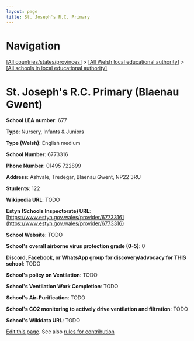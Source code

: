 ```yaml
---
layout: page
title: St. Joseph's R.C. Primary
---
```

# Navigation

[[All countries/states/provinces]](../../..) > [[All Welsh local educational authority]](../..) > [[All schools in local educational authority]](..)

# St. Joseph's R.C. Primary (Blaenau Gwent)

**School LEA number**: 677

**Type**: Nursery, Infants & Juniors

**Type (Welsh)**: English medium

**School Number**: 6773316

**Phone Number**: 01495 722899

**Address**: Ashvale, Tredegar, Blaenau Gwent, NP22 3RU

**Students**: 122

**Wikipedia URL**: TODO

**Estyn (Schools Inspectorate) URL**: [https://www.estyn.gov.wales/provider/6773316](https://www.estyn.gov.wales/provider/6773316)

**School Website**: TODO

**School's overall airborne virus protection grade (0-5)**: 0

**Discord, Facebook, or WhatsApp group for discovery/advocacy for THIS school**: TODO

**School's policy on Ventilation**: TODO

**School's Ventilation Work Completion**: TODO

**School's Air-Purification**: TODO

**School's CO2 monitoring to actively drive ventilation and filtration**: TODO

**School's Wikidata URL**: TODO




[Edit this page](https://github.com/ventilate-schools/Wales/edit/prif/./Blaenau_Gwent/St._Joseph's_R.C._Primary.md). See also [rules for contribution](../../../contribution-rules/)